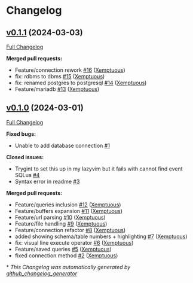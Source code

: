 # Changelog

## [v0.1.1](https://github.com/Xemptuous/sqlua.nvim/tree/v0.1.1) (2024-03-03)

[Full Changelog](https://github.com/Xemptuous/sqlua.nvim/compare/v0.1.0...v0.1.1)

**Merged pull requests:**

- Feature/connection rework [\#16](https://github.com/Xemptuous/sqlua.nvim/pull/16) ([Xemptuous](https://github.com/Xemptuous))
- fix: rdbms to dbms [\#15](https://github.com/Xemptuous/sqlua.nvim/pull/15) ([Xemptuous](https://github.com/Xemptuous))
- fix: renamed postgres to postgresql [\#14](https://github.com/Xemptuous/sqlua.nvim/pull/14) ([Xemptuous](https://github.com/Xemptuous))
- Feature/mariadb [\#13](https://github.com/Xemptuous/sqlua.nvim/pull/13) ([Xemptuous](https://github.com/Xemptuous))

## [v0.1.0](https://github.com/Xemptuous/sqlua.nvim/tree/v0.1.0) (2024-03-01)

[Full Changelog](https://github.com/Xemptuous/sqlua.nvim/compare/5100587a184ff6a772ccf140d143f40bad55d80b...v0.1.0)

**Fixed bugs:**

- Unable to add database connection [\#1](https://github.com/Xemptuous/sqlua.nvim/issues/1)

**Closed issues:**

- Trygint to set this up in my lazyvim but it fails with cannot find event SQLua [\#4](https://github.com/Xemptuous/sqlua.nvim/issues/4)
- Syntax error in readme [\#3](https://github.com/Xemptuous/sqlua.nvim/issues/3)

**Merged pull requests:**

- Feature/queries inclusion [\#12](https://github.com/Xemptuous/sqlua.nvim/pull/12) ([Xemptuous](https://github.com/Xemptuous))
- Feature/buffers expansion [\#11](https://github.com/Xemptuous/sqlua.nvim/pull/11) ([Xemptuous](https://github.com/Xemptuous))
- Feature/url parsing [\#10](https://github.com/Xemptuous/sqlua.nvim/pull/10) ([Xemptuous](https://github.com/Xemptuous))
- Feature/file handling [\#9](https://github.com/Xemptuous/sqlua.nvim/pull/9) ([Xemptuous](https://github.com/Xemptuous))
- Feature/connection refactor [\#8](https://github.com/Xemptuous/sqlua.nvim/pull/8) ([Xemptuous](https://github.com/Xemptuous))
- added showing schema/table numbers + highlighting [\#7](https://github.com/Xemptuous/sqlua.nvim/pull/7) ([Xemptuous](https://github.com/Xemptuous))
- fix: visual line execute operator [\#6](https://github.com/Xemptuous/sqlua.nvim/pull/6) ([Xemptuous](https://github.com/Xemptuous))
- Feature/saved queries [\#5](https://github.com/Xemptuous/sqlua.nvim/pull/5) ([Xemptuous](https://github.com/Xemptuous))
- fixed connection method [\#2](https://github.com/Xemptuous/sqlua.nvim/pull/2) ([Xemptuous](https://github.com/Xemptuous))



\* *This Changelog was automatically generated by [github_changelog_generator](https://github.com/github-changelog-generator/github-changelog-generator)*
